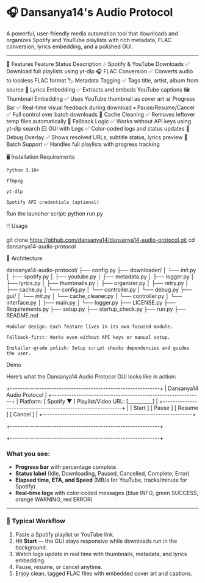 # 🎧 Dansanya14's Audio Protocol

A powerful, user-friendly media automation tool that downloads and organizes Spotify and YouTube playlists with rich metadata, FLAC conversion, lyrics embedding, and a polished GUI.

---

🚀 Features
Feature	Status	Description
🎶 Spotify & YouTube Downloads	✅	Download full playlists using yt-dlp
🎧 FLAC Conversion	✅	Converts audio to lossless FLAC format
🏷️ Metadata Tagging	✅	Tags title, artist, album from source
📝 Lyrics Embedding	✅	Extracts and embeds YouTube captions
🖼️ Thumbnail Embedding	✅	Uses YouTube thumbnail as cover art
📊 Progress Bar	✅	Real-time visual feedback during download
⏸ Pause/Resume/Cancel	✅	Full control over batch downloads
🧼 Cache Cleaning	✅	Removes leftover temp files automatically
🧠 Fallback Logic	✅	Works without API keys using yt-dlp search
🪟 GUI with Logs	✅	Color-coded logs and status updates
🧪 Debug Overlay	✅	Shows resolved URLs, subtitle status, lyrics preview
🔁 Batch Support	✅	Handles full playlists with progress tracking

🖥️ Installation
Requirements

    Python 3.10+

    ffmpeg

    yt-dlp

    Spotify API credentials (optional)

Run the launcher script:
python run.py

🖱️ Usage

git clone https://github.com/dansanya14/dansanya14-audio-protocol.git
cd dansanya14-audio-protocol

🧠 Architecture

dansanya14-audio-protocol/
├── config.py
├── downloader/
│   └── _init_.py
│   ├── spotify.py
│   ├── youtube.py
│   ├── metadata.py
│   ├── logger.py
│   ├── lyrics.py
│   ├── thumbnails.py
│   ├── organizer.py
│   ├── retry.py
│   ├── cache.py
│   └── config.py
│   └── controller.py
│   └── debug.py
├── gui/
│   └── _init_.py
│   └── cache_cleaner.py
│   └── controller.py
│   └── interface.py
│   ├── main.py
│   └── logger.py
├── LICENSE.py
├── Requirements.py
├── setup.py
├── startup_check.py
├── run.py
├── README.md

    Modular design: Each feature lives in its own focused module.

    Fallback-first: Works even without API keys or manual setup.

    Installer-grade polish: Setup script checks dependencies and guides the user.

Demo

Here’s what the Dansanya14 Audio Protocol GUI looks like in action:

+-------------------------------------------------------------+
| Dansanya14 Audio Protocol                                   |
+-------------------------------------------------------------+
| Platform: [ Spotify ▼ ]   Playlist/Video URL: [__________]  |
+-------------------------------------------------------------+
| [ Start ] [ Pause ] [ Resume ] [ Cancel ]                   |
+-------------------------------------------------------------+

+-------------------------------------------------------------+

+-------------------------------------------------------------+


### What you see:
- **Progress bar** with percentage complete  
- **Status label** (Idle, Downloading, Paused, Cancelled, Complete, Error)  
- **Elapsed time, ETA, and Speed** (MB/s for YouTube, tracks/minute for Spotify)  
- **Real‑time logs** with color‑coded messages (blue INFO, green SUCCESS, orange WARNING, red ERROR)  

---

### 🎥 Typical Workflow
1. Paste a Spotify playlist or YouTube link.  
2. Hit **Start** — the GUI stays responsive while downloads run in the background.  
3. Watch logs update in real time with thumbnails, metadata, and lyrics embedding.  
4. Pause, resume, or cancel anytime.  
5. Enjoy clean, tagged FLAC files with embedded cover art and captions.  

